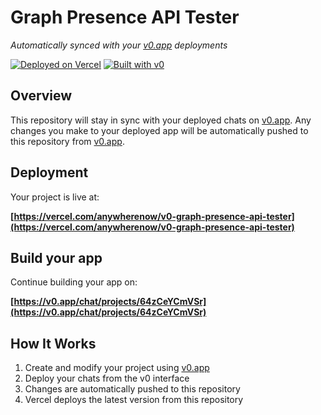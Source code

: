 # Graph Presence API Tester

*Automatically synced with your [v0.app](https://v0.app) deployments*

[![Deployed on Vercel](https://img.shields.io/badge/Deployed%20on-Vercel-black?style=for-the-badge&logo=vercel)](https://vercel.com/anywherenow/v0-graph-presence-api-tester)
[![Built with v0](https://img.shields.io/badge/Built%20with-v0.app-black?style=for-the-badge)](https://v0.app/chat/projects/64zCeYCmVSr)

## Overview

This repository will stay in sync with your deployed chats on [v0.app](https://v0.app).
Any changes you make to your deployed app will be automatically pushed to this repository from [v0.app](https://v0.app).

## Deployment

Your project is live at:

**[https://vercel.com/anywherenow/v0-graph-presence-api-tester](https://vercel.com/anywherenow/v0-graph-presence-api-tester)**

## Build your app

Continue building your app on:

**[https://v0.app/chat/projects/64zCeYCmVSr](https://v0.app/chat/projects/64zCeYCmVSr)**

## How It Works

1. Create and modify your project using [v0.app](https://v0.app)
2. Deploy your chats from the v0 interface
3. Changes are automatically pushed to this repository
4. Vercel deploys the latest version from this repository